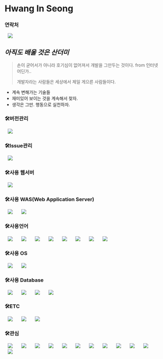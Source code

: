 # Hwang In Seong 
<h3>연락처</h3>
<a href="mailto:tanbbang01@gmail.com"><img src="https://img.shields.io/badge/Gmail-EA4335?style=flat-square&logo=Gmail&logoColor=white" style="height : auto; margin-left : 10px; margin-right : 10px;"/></a>

## _아직도 배울 것은 산더미_
> 손이 굳어서가 아니라 호기심이 없어져서 개발을 그만두는 것이다. from 인터넷 어딘가.. 
> 
> 개발자라는 사람들은 세상에서 제일 게으른 사람들이다.

- 계속 변해가는 기술들
- 재미있어 보이는 것을 계속해서 찾자.
- 생각은 그만. 행동으로 실천하자.



<h3>🛠버전관리</h3>
<div>
<img src="https://img.shields.io/badge/Subversion-809CC9?style=flat-square&logo=Subversion&logoColor=white" style="height : auto; margin-left : 10px; margin-right : 10px;"/></a>&nbsp;
</div>
<h3>🛠Issue관리</h3>
<div>
<img src="https://img.shields.io/badge/Redmine-B32024?style=flat-square&logo=Redmine&logoColor=white" style="height : auto; margin-left : 10px; margin-right : 10px;"/></a>&nbsp;
</div>
  
<h3>🛠사용 웹서버</h3>
<div>
<img src="https://img.shields.io/badge/Apache-D22128?style=flat-square&logo=Apache&logoColor=white" style="height : auto; margin-left : 10px; margin-right : 10px;"/></a>&nbsp;
</div>

<h3>🛠사용 WAS(Web Application Server)</h3>
<div>
<img src="https://img.shields.io/badge/ApacheTomcat-F8DC75?style=flat-square&logo=ApacheTomcat&logoColor=white" style="height : auto; margin-left : 10px; margin-right : 10px;"/></a>&nbsp;
<img src="https://img.shields.io/badge/EclipseJetty-FC390E?style=flat-square&logo=EclipseJetty&logoColor=white" style="height : auto; margin-left : 10px; margin-right : 10px;"/></a>&nbsp;
</div>

<h3>🛠사용언어</h3>
<div>
<img src="https://img.shields.io/badge/Java-007396?style=flat-square&logo=Java&logoColor=white" style="height : auto; margin-left : 10px; margin-right : 10px;"/></a>&nbsp;
<img src="https://img.shields.io/badge/ApacheGroovy-4298B8?style=flat-square&logo=ApacheGroovy&logoColor=white" style="height : auto; margin-left : 10px; margin-right : 10px;"/></a>&nbsp;
<img src="https://img.shields.io/badge/JavaScript-F7DF1E?style=flat-square&logo=JavaScript&logoColor=white" style="height : auto; margin-left : 10px; margin-right : 10px;"/></a>&nbsp;
<img src="https://img.shields.io/badge/AngularJs-E23237?style=flat-square&logo=AngularJs&logoColor=white" style="height : auto; margin-left : 10px; margin-right : 10px;"/></a>&nbsp;
<img src="https://img.shields.io/badge/CoffeeScript-2F2625?style=flat-square&logo=CoffeeScript&logoColor=white" style="height : auto; margin-left : 10px; margin-right : 10px;"/></a>&nbsp;
<img src="https://img.shields.io/badge/Hibernate-59666C?style=flat-square&logo=Hibernate&logoColor=white" style="height : auto; margin-left : 10px; margin-right : 10px;"/></a>&nbsp;
<img src="https://img.shields.io/badge/JQuery-0769AD?style=flat-square&logo=JQuery&logoColor=white" style="height : auto; margin-left : 10px; margin-right : 10px;"/></a>&nbsp;
<img src="https://img.shields.io/badge/Lodash-3492FF?style=flat-square&logo=Lodash&logoColor=white" style="height : auto; margin-left : 10px; margin-right : 10px;"/></a>&nbsp;

</div>

<h3>🛠사용 OS</h3>
<div>
<img src="https://img.shields.io/badge/Linux-FCC624?style=flat-square&logo=Linux&logoColor=white" style="height : auto; margin-left : 10px; margin-right : 10px;"/></a>&nbsp;
<img src="https://img.shields.io/badge/Windows-0078D6?style=flat-square&logo=Windows&logoColor=white" style="height : auto; margin-left : 10px; margin-right : 10px;"/></a>&nbsp;
</div>


<h3>🛠사용 Database</h3>
<div>
<img src="https://img.shields.io/badge/Oracle-F80000?style=flat-square&logo=Oracle&logoColor=white" style="height : auto; margin-left : 10px; margin-right : 10px;"/></a>&nbsp;
<img src="https://img.shields.io/badge/MySQL-4479A1?style=flat-square&logo=MySQL&logoColor=white" style="height : auto; margin-left : 10px; margin-right : 10px;"/></a>&nbsp;
<img src="https://img.shields.io/badge/MariaDB-1F305F?style=flat-square&logo=MariaDB&logoColor=white" style="height : auto; margin-left : 10px; margin-right : 10px;"/></a>&nbsp;
<img src="https://img.shields.io/badge/MicrosoftSqlServer-CC2927?style=flat-square&logo=MicrosoftSqlServer&logoColor=white" style="height : auto; margin-left : 10px; margin-right : 10px;"/></a>&nbsp;
</div>


<h3>🛠ETC</h3>
<div>
<img src="https://img.shields.io/badge/Jenkins-D24939?style=flat-square&logo=Jenkins&logoColor=white" style="height : auto; margin-left : 10px; margin-right : 10px;"/></a>&nbsp;
<img src="https://img.shields.io/badge/Gradle-02303A?style=flat-square&logo=Gradle&logoColor=white" style="height : auto; margin-left : 10px; margin-right : 10px;"/></a>&nbsp;
<img src="https://img.shields.io/badge/Json-000000?style=flat-square&logo=Json&logoColor=white" style="height : auto; margin-left : 10px; margin-right : 10px;"/></a>&nbsp;
</div>


<h3>🛠관심</h3>
<div>
<img src="https://img.shields.io/badge/Swift-F05138?style=flat-square&logo=Swift&logoColor=white" style="height : auto; margin-left : 10px; margin-right : 10px;"/></a>&nbsp;
<img src="https://img.shields.io/badge/Flutter-02569B?style=flat-square&logo=Flutter&logoColor=white" style="height : auto; margin-left : 10px; margin-right : 10px;"/></a>&nbsp;
<img src="https://img.shields.io/badge/Dart-0175C2?style=flat-square&logo=Dart&logoColor=white" style="height : auto; margin-left : 10px; margin-right : 10px;"/></a>&nbsp;
<img src="https://img.shields.io/badge/NodeDotJS-339933?style=flat-square&logo=NodeDotJS&logoColor=white" style="height : auto; margin-left : 10px; margin-right : 10px;"/></a>&nbsp;
<img src="https://img.shields.io/badge/TypeScript-3178C6?style=flat-square&logo=TypeScript&logoColor=white" style="height : auto; margin-left : 10px; margin-right : 10px;"/></a>&nbsp;
<img src="https://img.shields.io/badge/Jest-C21325?style=flat-square&logo=Jest&logoColor=white" style="height : auto; margin-left : 10px; margin-right : 10px;"/></a>&nbsp;
<img src="https://img.shields.io/badge/Git-F05032?style=flat-square&logo=Git&logoColor=white" style="height : auto; margin-left : 10px; margin-right : 10px;"/></a>&nbsp;
<img src="https://img.shields.io/badge/Swagger-85EA2D?style=flat-square&logo=Swagger&logoColor=white" style="height : auto; margin-left : 10px; margin-right : 10px;"/></a>&nbsp;
<img src="https://img.shields.io/badge/NFC-002E5F?style=flat-square&logo=NFC&logoColor=white" style="height : auto; margin-left : 10px; margin-right : 10px;"/></a>&nbsp;
<img src="https://img.shields.io/badge/Docker-2496ED?style=flat-square&logo=Docker&logoColor=white" style="height : auto; margin-left : 10px; margin-right : 10px;"/></a>&nbsp;
<img src="https://img.shields.io/badge/Kubernetes-326CE5?style=flat-square&logo=Kubernetes&logoColor=white" style="height : auto; margin-left : 10px; margin-right : 10px;"/></a>&nbsp;
<img src="https://img.shields.io/badge/AmazonAWS-232F3E?style=flat-square&logo=AmazonAWS&logoColor=white" style="height : auto; margin-left : 10px; margin-right : 10px;"/></a>&nbsp;
</div>
